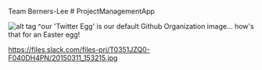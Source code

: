 Team Berners-Lee # ProjectManagementApp

![alt tag](https://s3.amazonaws.com/project-management-bucket/missing_avatar.png)
^our 'Twitter Egg' is our default Github Organization image... how's that for an Easter egg!

https://files.slack.com/files-pri/T0351JZQ0-F040DH4PN/20150311_153215.jpg
